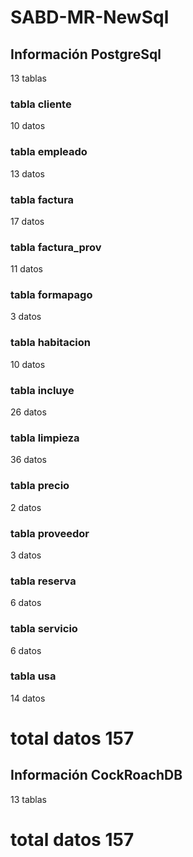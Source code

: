 # SABD-MR-NewSql

## Información PostgreSql 
13 tablas

### tabla cliente
10 datos

### tabla empleado
13 datos

### tabla factura
17 datos
 
### tabla factura_prov
11 datos 
 
### tabla formapago
3 datos 
 
### tabla habitacion
10 datos 
 
### tabla incluye
26 datos 
 
### tabla limpieza
36 datos 

### tabla precio
2 datos

### tabla proveedor
3 datos
 
### tabla reserva
6 datos 

### tabla servicio
6 datos
 
### tabla usa
14 datos 

# total datos 157 

## Información CockRoachDB
13 tablas

# total datos 157
